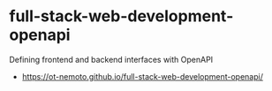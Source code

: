 # full-stack-web-development-openapi

Defining frontend and backend interfaces with OpenAPI

- https://ot-nemoto.github.io/full-stack-web-development-openapi/